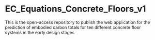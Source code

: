 # EC_Equations_Concrete_Floors_v1
This is the open-access repository to publish the web application for the prediction of embodied carbon totals for ten different concrete floor systems in the early design stages
